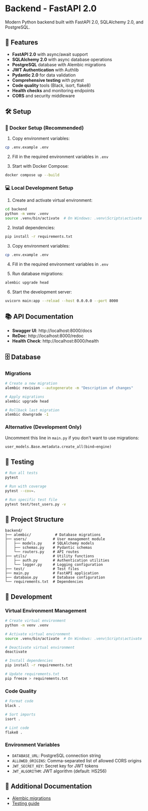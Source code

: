 # Backend - FastAPI 2.0

Modern Python backend built with FastAPI 2.0, SQLAlchemy 2.0, and PostgreSQL.

## 🚀 Features

- **FastAPI 2.0** with async/await support
- **SQLAlchemy 2.0** with async database operations
- **PostgreSQL** database with Alembic migrations
- **JWT Authentication** with Authlib
- **Pydantic 2.0** for data validation
- **Comprehensive testing** with pytest
- **Code quality** tools (Black, isort, flake8)
- **Health checks** and monitoring endpoints
- **CORS** and security middleware

## 🛠️ Setup

### 🐳 Docker Setup (Recommended)

1. Copy environment variables:
```bash
cp .env.example .env
```

2. Fill in the required environment variables in `.env`

3. Start with Docker Compose:
```bash
docker compose up --build
```

### 💻 Local Development Setup

1. Create and activate virtual environment:
```bash
cd backend
python -m venv .venv
source .venv/bin/activate  # On Windows: .venv\Scripts\activate
```

2. Install dependencies:
```bash
pip install -r requirements.txt
```

3. Copy environment variables:
```bash
cp .env.example .env
```

4. Fill in the required environment variables in `.env`

5. Run database migrations:
```bash
alembic upgrade head
```

6. Start the development server:
```bash
uvicorn main:app --reload --host 0.0.0.0 --port 8000
```

## 📚 API Documentation

- **Swagger UI**: http://localhost:8000/docs
- **ReDoc**: http://localhost:8000/redoc
- **Health Check**: http://localhost:8000/health

## 🗄️ Database

### Migrations
```bash
# Create a new migration
alembic revision --autogenerate -m "Description of changes"

# Apply migrations
alembic upgrade head

# Rollback last migration
alembic downgrade -1
```

### Alternative (Development Only)
Uncomment this line in `main.py` if you don't want to use migrations:
```python
user_models.Base.metadata.create_all(bind=engine)
```

## 🧪 Testing

```bash
# Run all tests
pytest

# Run with coverage
pytest --cov=.

# Run specific test file
pytest test/test_users.py -v
```

## 📁 Project Structure

```
backend/
├── alembic/           # Database migrations
├── users/            # User management module
│   ├── models.py     # SQLAlchemy models
│   ├── schemas.py    # Pydantic schemas
│   └── routers.py    # API routes
├── utils/            # Utility functions
│   ├── auth.py       # Authentication utilities
│   └── logger.py     # Logging configuration
├── test/             # Test files
├── main.py           # FastAPI application
├── database.py       # Database configuration
└── requirements.txt  # Dependencies
```

## 🔧 Development

### Virtual Environment Management
```bash
# Create virtual environment
python -m venv .venv

# Activate virtual environment
source .venv/bin/activate  # On Windows: .venv\Scripts\activate

# Deactivate virtual environment
deactivate

# Install dependencies
pip install -r requirements.txt

# Update requirements.txt
pip freeze > requirements.txt
```

### Code Quality
```bash
# Format code
black .

# Sort imports
isort .

# Lint code
flake8 .
```

### Environment Variables
- `DATABASE_URL`: PostgreSQL connection string
- `ALLOWED_ORIGINS`: Comma-separated list of allowed CORS origins
- `JWT_SECRET_KEY`: Secret key for JWT tokens
- `JWT_ALGORITHM`: JWT algorithm (default: HS256)

## 📖 Additional Documentation

- [Alembic migrations](/backend/alembic/README.md)
- [Testing guide](/backend/test/README.md)